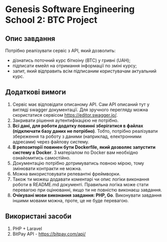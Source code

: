 # Genesis Software Engineering School 2: BTC Project
## Опис завдання
Потрібно реалізувати сервіс з АРІ, який дозволить:
* дізнатись поточний курс біткоіну (BTC) у гривні (UAH);
* підписати емейл на отримання інформації по зміні курсу;
* запит, який відправить всім підписаним користувачам актуальний курс.

## Додаткові вимоги
1. Сервіс має відповідати описаному АРІ. Сам АРІ описаний тут у вигляді 
   swagger документації. Для зручного перегляду можна скористатися 
   сервісом https://editor.swagger.io/.
2. Закривати рішення аутентифікацією не потрібно.
3. **Всі дані, для роботи додатку повинні зберігатися в файлах
   (підключати базу даних не потрібно)**. Тобто, потрібно реалізувати
   збереження та роботу з даними (наприклад, електронними
   адресами) через файлову систему.
4. **В репозиторії повинен бути Dockerfile, який дозволяє запустити
   систему в Docker**. З матеріалом по Docker вам необхідно
   ознайомитись самостійно.
5. Документацію потрібно дотримуватись повною мірою, тому
   змінювати контракти не можна.
6. Можна використовувати релевантні фреймворки.
7. Також ти можеш додавати коментарі чи опис логіки виконання
   роботи в README.md документі. Правильна логіка може стати
   перевагою при оцінюванні, якщо ти не повністю виконаєш
   завдання.
8. **Очікувані мови виконання завдання: PHP, Go**. Виконувати 
   завдання іншими мовами можна, проте, це не буде перевагою.

## Використані засоби
1. PHP + Laravel
2. BitPay API - https://bitpay.com/api/

